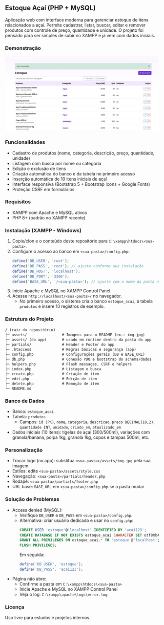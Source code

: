 ## Estoque Açaí (PHP + MySQL)

Aplicação web com interface moderna para gerenciar estoque de itens relacionados a açaí. Permite cadastrar, listar, buscar, editar e remover produtos com controle de preço, quantidade e unidade. O projeto foi pensado para ser simples de subir no XAMPP e já vem com dados iniciais.

### Demonstração
![Tela do Sistema](assets/img.jpg)

### Funcionalidades
- Cadastro de produtos (nome, categoria, descrição, preço, quantidade, unidade)
- Listagem com busca por nome ou categoria
- Edição e exclusão de itens
- Criação automática do banco e da tabela no primeiro acesso
- Inserção automática de 10 itens iniciais de açaí
- Interface responsiva (Bootstrap 5 + Bootstrap Icons + Google Fonts)
- Proteção CSRF em formulários

### Requisitos
- XAMPP com Apache e MySQL ativos
- PHP 8+ (padrão no XAMPP recente)

### Instalação (XAMPP - Windows)
1. Copie/clon e o conteúdo deste repositório para `C:\xampp\htdocs\<sua-pasta>`.
2. Configure o acesso ao banco em `<sua-pasta>/config.php`:
   ```php
   define('DB_USER', 'root');
   define('DB_PASS', 'root'); // ajuste conforme sua instalação
   define('DB_HOST', 'localhost');
   define('DB_PORT', '3306');
   define('BASE_URL', '/<sua-pasta>'); // ajuste com o nome da pasta no htdocs
   ```
3. Inicie Apache e MySQL no XAMPP Control Panel.
4. Acesse `http://localhost/<sua-pasta>/` no navegador.
   - No primeiro acesso, o sistema cria o banco `estoque_acai`, a tabela `produtos` e insere 10 registros de exemplo.

### Estrutura do Projeto
```
/ (raiz do repositório)
├─ assets/                # Imagens para o README (ex.: img.jpg)
├─ assets/ (do app)       # usado em runtime dentro da pasta do app
├─ partials/              # Header e Footer do app
├─ .htaccess              # Regras básicas e segurança (app)
├─ config.php             # Configurações gerais (DB e BASE_URL)
├─ db.php                 # Conexão PDO e bootstrap do schema/dados
├─ helpers.php            # Flash messages, CSRF e helpers
├─ index.php              # Listagem e busca
├─ create.php             # Criação de item
├─ edit.php               # Edição de item
├─ delete.php             # Remoção de item
└─ README.md
```

### Banco de Dados
- Banco: `estoque_acai`
- Tabela: `produtos`
  - Campos: `id (PK)`, `nome`, `categoria`, `descricao`, `preco DECIMAL(10,2)`, `quantidade INT`, `unidade`, `criado_em`, `atualizado_em`
- Dados iniciais (10 itens): tigelas de açaí (300/500ml), variações com granola/banana, polpa 1kg, granola 1kg, copos e tampas 500ml, etc.

### Personalização
- Trocar logo (no app): substitua `<sua-pasta>/assets/img.jpg` pela sua imagem
- Estilos: edite `<sua-pasta>/assets/style.css`
- Navegação: `<sua-pasta>/partials/header.php`
- Rodapé: `<sua-pasta>/partials/footer.php`
- URL base: `BASE_URL` em `<sua-pasta>/config.php` se a pasta mudar

### Solução de Problemas
- Access denied (MySQL):
  - Verifique `DB_USER` e `DB_PASS` em `<sua-pasta>/config.php`.
  - Alternativa: criar usuário dedicado e usar no `config.php`:
    ```sql
    CREATE USER 'estoque'@'localhost' IDENTIFIED BY 'acai123';
    CREATE DATABASE IF NOT EXISTS estoque_acai CHARACTER SET utf8mb4 COLLATE utf8mb4_general_ci;
    GRANT ALL PRIVILEGES ON estoque_acai.* TO 'estoque'@'localhost';
    FLUSH PRIVILEGES;
    ```
    Em seguida:
    ```php
    define('DB_USER', 'estoque');
    define('DB_PASS', 'acai123');
    ```
- Página não abre:
  - Confirme a pasta em `C:\xampp\htdocs\<sua-pasta>`
  - Inicie Apache e MySQL no XAMPP Control Panel
  - Veja o log: `C:\xampp\apache\logs\error.log`

### Licença
Uso livre para estudos e projetos internos.


